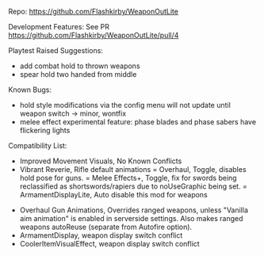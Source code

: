 ﻿Repo: https://github.com/Flashkirby/WeaponOutLite

Development Features:
See PR https://github.com/Flashkirby/WeaponOutLite/pull/4

Playtest Raised Suggestions:

- add combat hold to thrown weapons
- spear hold two handed from middle

Known Bugs:

- hold style modifications via the config menu will not update until weapon switch -> minor, wontfix
- melee effect experimental feature: phase blades and phase sabers have flickering lights

Compatibility List:

+ Improved Movement Visuals, No Known Conflicts
+ Vibrant Reverie, Rifle default animations
= Overhaul, Toggle, disables hold pose for guns.
= Melee Effects+, Toggle, fix for swords being reclassified as shortswords/rapiers due to noUseGraphic being set.
= ArmamentDisplayLite, Auto disable this mod for weapons
- Overhaul Gun Animations, Overrides ranged weapons, unless "Vanilla aim animation" is enabled in serverside settings. Also makes ranged weapons autoReuse (separate from Autofire option).
- ArmamentDisplay, weapon display switch conflict
- CoolerItemVisualEffect, weapon display switch conflict